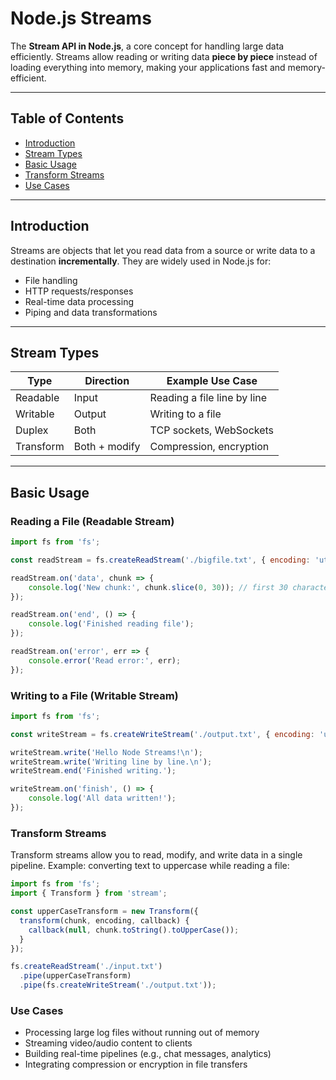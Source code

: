 # Node.js Streams

The **Stream API in Node.js**, a core concept for handling large data efficiently. Streams allow reading or writing data **piece by piece** instead of loading everything into memory, making your applications fast and memory-efficient.

---

## Table of Contents

- [Introduction](#introduction)
- [Stream Types](#stream-types)
- [Basic Usage](#basic-usage)
- [Transform Streams](#transform-streams)
- [Use Cases](#use-cases)

---

## Introduction

Streams are objects that let you read data from a source or write data to a destination **incrementally**. They are widely used in Node.js for:

- File handling
- HTTP requests/responses
- Real-time data processing
- Piping and data transformations

---

## Stream Types

| Type       | Direction    | Example Use Case           |
|------------|-------------|---------------------------|
| Readable   | Input       | Reading a file line by line |
| Writable   | Output      | Writing to a file           |
| Duplex     | Both        | TCP sockets, WebSockets     |
| Transform  | Both + modify | Compression, encryption     |

---

## Basic Usage

### Reading a File (Readable Stream)
```js
import fs from 'fs';

const readStream = fs.createReadStream('./bigfile.txt', { encoding: 'utf-8' });

readStream.on('data', chunk => {
    console.log('New chunk:', chunk.slice(0, 30)); // first 30 characters
});

readStream.on('end', () => {
    console.log('Finished reading file');
});

readStream.on('error', err => {
    console.error('Read error:', err);
});
```
### Writing to a File (Writable Stream)
```js
import fs from 'fs';

const writeStream = fs.createWriteStream('./output.txt', { encoding: 'utf-8' });

writeStream.write('Hello Node Streams!\n');
writeStream.write('Writing line by line.\n');
writeStream.end('Finished writing.');

writeStream.on('finish', () => {
    console.log('All data written!');
});

```

### Transform Streams
Transform streams allow you to read, modify, and write data in a single pipeline. Example: converting text to uppercase while reading a file:
```js
import fs from 'fs';
import { Transform } from 'stream';

const upperCaseTransform = new Transform({
  transform(chunk, encoding, callback) {
    callback(null, chunk.toString().toUpperCase());
  }
});

fs.createReadStream('./input.txt')
  .pipe(upperCaseTransform)
  .pipe(fs.createWriteStream('./output.txt'));

```
### Use Cases
- Processing large log files without running out of memory
- Streaming video/audio content to clients
- Building real-time pipelines (e.g., chat messages, analytics)
- Integrating compression or encryption in file transfers